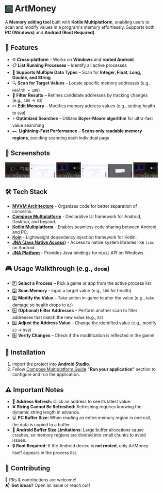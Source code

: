 #  <img src="composeApp/src/commonMain/composeResources/drawable/app_window_icon.png" width="25" height="25" alt="App Icon" style="vertical-align:middle;"> ArtMoney

A **Memory editing tool** built with **Kotlin Multiplatform**, enabling users to scan and modify values in a program's memory effortlessly. Supports both **PC (Windows)** and **Android (Root Required)**.

## 🚀 Features
- 🌐 **Cross-platform** – Works on **Windows** and **rooted Android**
- 📋 **List Running Processes** – Identify all active processes
- 🔢 **Supports Multiple Data Types** – Scan for **Integer, Float, Long, Double, and String**
- 🔍 **Scan for Target Values** – Locate specific memory addresses (e.g., `Health = 100`)
- 🧹 **Filter Results** – Refines candidate addresses by tracking changes (e.g., `100` → `83`)
- ✏️ **Edit Memory** – Modifies memory address values (e.g., setting health to `999`)
- ⚡ **Optimized Searches** – Utilizes **Boyer-Moore algorithm** for ultra-fast value searching
- 🏎️ **Lightning-Fast Performance** – **Scans only readable memory regions**, avoiding scanning each individual page

## 📸 Screenshots
<p align="center">
  <img src="assets/screenshots/1.png" width="16%">
  <img src="assets/screenshots/2.png" width="16%">
  <img src="assets/screenshots/3.png" width="16%">
  <img src="assets/screenshots/4.png" width="16%">
  <img src="assets/screenshots/5.png" width="16%">
  <img src="assets/screenshots/6.png" width="16%">
</p>

## 🛠️ Tech Stack
- [**MVVM Architecture**](https://www.geeksforgeeks.org/mvvm-model-view-viewmodel-architecture-pattern-in-android/) - Organizes code for better separation of concerns.
- [**Compose Multiplatform**](https://developer.android.com/jetpack/compose) - Declarative UI framework for Android, Desktop, and beyond.
- [**Kotlin Multiplatform**](https://kotlinlang.org/docs/multiplatform.html) - Enables seamless code sharing between Android and PC.
- [**Koin**](https://insert-koin.io/) - Lightweight dependency injection framework for Kotlin.
- [**JNA (Java Native Access)**](https://github.com/java-native-access/jna) - Access to native system libraries like `libc` on Android.
- [**JNA Platform**](https://github.com/java-native-access/jna) - Provides Java bindings for `Win32` API on Windows.

## 🎮 Usage Walkthrough (e.g., `doom`)
- 1️⃣ **Select a Process** – Pick a game or app from the active process list
- 2️⃣ **Scan Memory** – Input a target value (e.g., `100` for health)
- 3️⃣ **Modify the Value** – Take action in-game to alter the value (e.g., take damage so health drops to `83`)
- 4️⃣ **(Optional) Filter Addresses** – Perform another scan to filter addresses that match the new value (e.g., `83`)
- 5️⃣ **Adjust the Address Value** – Change the identified value (e.g., modify `83` → `999`)
- 6️⃣ **Verify Changes** – Check if the modification is reflected in the game!

## 🔧 Installation
1. Import the project into **Android Studio**.
2. Follow [Compose Multiplatform Guide](https://www.jetbrains.com/help/kotlin-multiplatform-dev/compose-multiplatform-create-first-app.html#run-your-application) 
    **"Run your application"** section to configure and run the application.



## ⚠️ Important Notes
- 🔄 **Address Refresh:** Click an address to see its latest value.
- ❌ **String Cannot Be Refreshed:** Refreshing requires knowing the dynamic string length in advance.
- 💻 **PC Buffer Size:** When reading an entire memory region in one call, the data is copied to a buffer.
- 📱 **Android Buffer Size Limitations:** Large buffer allocations cause crashes, so memory regions are divided into small chunks to avoid issues.
- 🔒 **Root Required:** If the Android device is **not rooted**, only ArtMoney itself appears in the process list.

## 🤝 Contributing
🚀 PRs & contributions are welcome!  
📬 **Got ideas?** Open an issue or reach out!  

